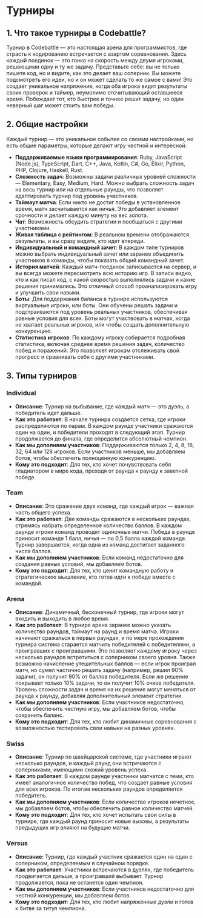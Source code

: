 # Турниры

## 1. Что такое турниры в Codebattle?

Турнир в Codebattle — это настоящая арена для программистов, где страсть к кодированию встречается с азартом соревнования. Здесь каждый поединок — это гонка на скорость между двумя игроками, решающими одну и ту же задачу. Представьте себе: вы не только пишете код, но и видите, как это делает ваш соперник. Вы можете подсмотреть его идеи, но и он может сделать то же самое с вами! Это создает уникальное напряжение, когда оба игрока видят результаты своих проверок и таймер, неумолимо отсчитывающий оставшееся время. Побеждает тот, кто быстрее и точнее решит задачу, но один неверный шаг может стоить вам победы.

## 2. Общие настройки

Каждый турнир — это уникальное событие со своими настройками, но есть общие параметры, которые делают игру честной и интересной:

- **Поддерживаемые языки программирования**: Ruby, JavaScript (Node.js), TypeScript, Dart, C++, Java, Kotlin, C#, Go, Elixir, Python, PHP, Clojure, Haskell, Rust.
- **Сложность задач**: Возможны задачи различных уровней сложности — Elementary, Easy, Medium, Hard. Можно выбрать сложность задач на весь турнир или на отдельные раунды, что позволяет адаптировать турнир под уровень участников.
- **Таймаут матча**: Если никто не достиг победы в установленное время, матч засчитывается как ничья. Это добавляет элемент срочности и делает каждую минуту на вес золота.
- **Чат**: Возможность обсудить стратегии и пообщаться с другими участниками.
- **Живая таблица с рейтингом**: В реальном времени отображаются результаты, и вы сразу видите, кто идет впереди.
- **Индивидуальный и командный зачет**: В каждом типе турниров можно выбрать индивидуальный зачет или заранее объединить участников в команды, чтобы показать общий командный зачет.
- **История матчей**: Каждый матч-поединок записывается на сервер, и вы всегда можете пересмотреть всю историю игр. В записи видно, кто и как писал код, с какой скоростью выполнялись задачи и какие решения принимались. Это отличный способ проанализировать игру и улучшить свои навыки.
- **Боты**: Для поддержания баланса в турнире используются виртуальные игроки, или боты. Они обучены решать задачи и подстраиваются под уровень реальных участников, обеспечивая равные условия для всех. Боты могут участвовать в матчах, когда не хватает реальных игроков, или чтобы создать дополнительную конкуренцию.
- **Статистика игроков**: По каждому игроку собирается подробная статистика, включая среднее время решения задач, количество побед и поражений. Это позволяет игрокам отслеживать свой прогресс и сравнивать себя с другими участниками.

## 3. Типы турниров

### Individual

- **Описание**: Турнир на выбывание, где каждый матч — это дуэль, а победитель идет дальше.
- **Как это работает**: В начале турнира создается сетка, где игроки распределяются по парам. В каждом раунде участники сражаются один на один, и победители проходят в следующий этап. Турнир продолжается до финала, где определится абсолютный чемпион.
- **Как мы дополняем участников**: Поддерживаются только 2, 4, 8, 16, 32, 64 или 128 игроков. Если участников меньше, мы добавляем ботов, чтобы обеспечить полноценную конкуренцию.
- **Кому это подходит**: Для тех, кто хочет почувствовать себя гладиатором в мире кода, проходя от раунда к раунду к заветной победе.

### Team

- **Описание**: Это сражение двух команд, где каждый игрок — важная часть общего успеха.
- **Как это работает**: Две команды сражаются в нескольких раундах, стремясь набрать определенное количество баллов. В каждом раунде игроки команд проводят одиночные матчи. Победа в раунде приносит команде 1 балл, ничья — по 0,5 балла каждой команде. Турнир завершается, когда одна из команд достигает заданного числа баллов.
- **Как мы дополняем участников**: Если команд недостаточно для создания равных условий, мы добавляем ботов.
- **Кому это подходит**: Для тех, кто ценит командную работу и стратегическое мышление, кто готов идти к победе вместе с командой.

### Arena

- **Описание**: Динамичный, бесконечный турнир, где игроки могут входить и выходить в любое время.
- **Как это работает**: В турнире арена заранее можно указать количество раундов, таймаут на раунд и время матча. Игроки начинают сражаться в первых раундах, и по мере прохождения турнира система старается матчить победителей с победителями, а проигравших с проигравшими. Это позволяет каждому игроку через несколько раундов встретиться с соперником своего уровня. Также возможно начисление утешительных баллов — если игрок проиграл матч, но сумел частично решить задачу (например, решил 90% задачи), он получит 90% от баллов победителя. Если же решение покрывает только 10% задачи, то он получит 10% очков победителя. Уровень сложности задач и время на их решение могут меняться от раунда к раунду, добавляя дополнительный элемент стратегии.
- **Как мы дополняем участников**: Если участников недостаточно, чтобы обеспечить честную игру, мы добавляем ботов, чтобы сохранить баланс.
- **Кому это подходит**: Для тех, кто любит динамичные соревнования с возможностью тестировать свои навыки на разных уровнях.

### Swiss

- **Описание**: Турнир по швейцарской системе, где участники играют несколько раундов, и каждый раунд они встречаются с соперниками, имеющими схожий уровень успеха.
- **Как это работает**: В каждом раунде участники матчатся с теми, кто имеет аналогичное количество побед, что создает равные условия для всех игроков. По итогам нескольких раундов определяется победитель.
- **Как мы дополняем участников**: Если количество игроков нечетное, мы добавляем ботов, чтобы обеспечить равное количество матчей.
- **Кому это подходит**: Для тех, кто хочет испытать свои силы в турнире, где каждый раунд приносит новые вызовы, а результаты предыдущих игр влияют на будущие матчи.

### Versus

- **Описание**: Турнир, где каждый участник сражается один на один с соперником, определяемым в случайном порядке.
- **Как это работает**: Участники встречаются в дуэлях, где победитель продвигается дальше, а проигравший выбывает. Турнир продолжается, пока не останется один чемпион.
- **Как мы дополняем участников**: Если участников недостаточно для честной конкуренции, мы добавляем ботов.
- **Кому это подходит**: Для тех, кто любит напряженные дуэли и готов к битве за титул чемпиона.
